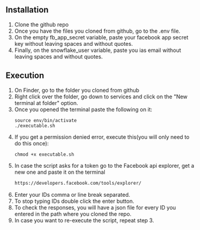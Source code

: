 ## Installation
1. Clone the github repo
2. Once you have the files you cloned from github, go to the .env file.
3. On the empty fb_app_secret variable, paste your facebook app secret key without leaving spaces and without quotes.
4. Finally, on the snowflake_user variable, paste you ias email without leaving spaces and without quotes.

## Execution
1. On Finder, go to the folder you cloned from github
2. Right click over the folder, go down to services and click on the "New terminal at folder" option.
3. Once you opened the terminal paste the following on it:
    ```
    source env/bin/activate
    ./executable.sh
    ```
4. If you get a permission denied error, execute this(you will only need to do this once):
    ```
    chmod +x executable.sh
    ```
5. In case the script asks for a token go to the Facebook api explorer, get a new one and paste it on the terminal
    ```sh
    https://developers.facebook.com/tools/explorer/
    ```
6. Enter your IDs comma or line break separated.
7. To stop typing IDs double click the enter button.
8. To check the responses, you will have a json file for every ID you entered in the path where you cloned the repo.
9. In case you want to re-execute the script, repeat step 3.

